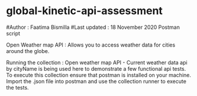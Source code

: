 # global-kinetic-api-assessment
#Author : Faatima Bismilla
#Last updated : 18 November 2020
Postman script

Open Weather map API : Allows you to access weather data for cities around the globe. 

Running the collection : 
Open weather map API - Current weather data api by cityName is being used here to demonstrate a few functional api tests. 
To execute this collection ensure that postman is installed on your machine. 
Import the .json file into postman and use the collection runner to execute the tests. 



